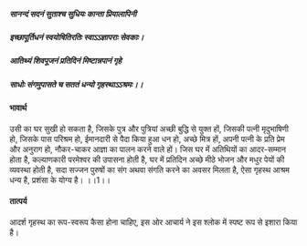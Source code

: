 ##### सानन्दं सदनं सुताश्च सुधियः कान्ता प्रियालापिनी
##### इच्छापूर्तिधनं स्वयोषितिरतिः स्वाऽऽज्ञापराः सेवकाः।
##### आतिथ्यं शिवपूजनं प्रतिदिनं मिष्टान्नपानं गृहे
##### साधोः संगमुपासते च सततं धन्यो गृहस्थाऽऽश्रमः।।

#### भावार्थ

उसी का घर सुखी हो सकता है, जिसके पुत्र और पुत्रियां अच्छी बुद्धि से युक्त हों, जिसकी पत्नी मृदुभाषिणी हो, जिसके पास परिश्रम हो, ईमानदारी से पैदा किया हुआ धन हो, अच्छे मित्र हों, अपनी पत्नी के प्रति प्रेम और अनुराग हो, नौकर-चाकर आज्ञा का पालन करने वाले हों। जिस घर में अतिथियों का आदर-सम्मान होता है, कल्याणकारी परमेश्वर की उपासना होती है, घर में प्रतिदिन अच्छे मीठे भोजन और मधुर पेयों की व्यवस्था होती है, सदा सज्जन पुरुषों का संग अथवा संगति करने का अवसर मिलता है, ऐसा गृहस्थ आश्रम धन्य है, प्रशंसा के योग्य है। ।।1।।

#### तात्पर्य

आदर्श गृहस्थ का रूप-स्वरूप कैसा होना चाहिए, इस ओर आचार्य ने इस श्लोक में स्पष्ट रूप से इशारा किया है।
